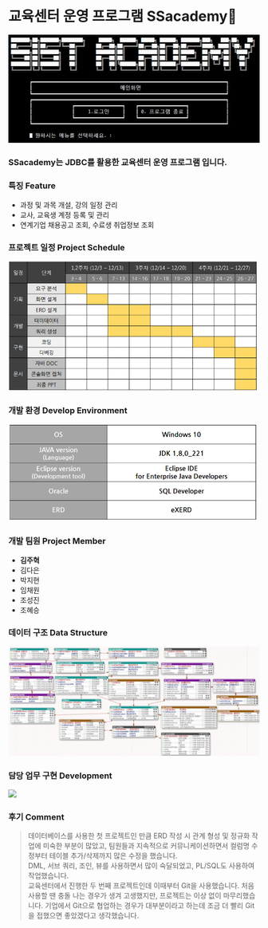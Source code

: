 # 교육센터 운영 프로그램 SSacademy🏫

<img src="images/ssacademy.png">

### SSacademy는 JDBC를 활용한 교육센터 운영 프로그램 입니다.

### 특징 Feature
+ 과정 및 과목 개설, 강의 일정 관리
+ 교사, 교육생 계정 등록 및 관리
+ 연계기업 채용공고 조회, 수료생 취업정보 조회

### 프로젝트 일정 Project Schedule
<img src="images/schedule.png" width="500">

### 개발 환경 Develop Environment
<img src="images/dev_env.png" width="500">

### 개발 팀원 Project Member
+ __김주혁__
+ 김다은
+ 박지현
+ 임채원
+ 조성진
+ 조혜승

### 데이터 구조 Data Structure
<img src="images/data_structure.png" width="600">

### 담당 업무 구현 Development
<img src="images/development.png">

### 후기 Comment
> 데이터베이스를 사용한 첫 프로젝트인 만큼 ERD 작성 시 관계 형성 및 정규화 작업에 미숙한 부분이 많았고, 팀원들과 지속적으로 커뮤니케이션하면서 컬럼명 수정부터 테이블 추가/삭제까지 많은 수정을 했습니다.   
DML, 서브 쿼리, 조인, 뷰를 사용하면서 많이 숙달되었고, PL/SQL도 사용하여 작업했습니다.   
교육센터에서 진행한 두 번째 프로젝트인데 이때부터 Git을 사용했습니다. 처음 사용할 땐 충돌 나는 경우가 생겨 고생했지만, 프로젝트는 이상 없이 마무리했습니다. 기업에서 Git으로 협업하는 경우가 대부분이라고 하는데 조금 더 빨리 Git을 접했으면 좋았겠다고 생각했습니다.
